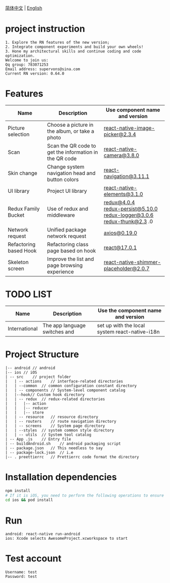 [简体中文](./README.md) | [English](./README_EN.md)

# project instruction

    1. Explore the RN features of the new version;
    2. Integrate component experiments and build your own wheels!
    3. Hone my architectural skills and continue coding and code optimization.
    Welcome to join us:
    Qq group: 783071253
    Email address: supervons@sina.com
    Current RN version: 0.64.0

# Features

| Name | Description | Use component name and version |
| ------------- | -------------------------------- | ------------------------------------------------------------ |
| Picture selection | Choose a picture in the album, or take a photo | react-native-image-picker@2.3.4 |
| Scan | Scan the QR code to get the information in the QR code | react-native-camera@3.8.0 |
| Skin change | Change system navigation head and button colors | react-navigation@3.11.1 |
| UI library | Project UI library | react-native-elements@3.1.0 |
| Redux Family Bucket | Use of redux and middleware | redux@4.0.4<br />redux-persist@5.10.0<br />redux-logger@3.0.6<br />redux-thunk@2.3 .0 |
| Network request | Unified package network request | axios@0.19.0 |
| Refactoring based Hook | Refactoring class page based on hook | react@17.0.1 |
| Skeleton screen | Improve the list and page browsing experience | react-native-shimmer-placeholder@2.0.7 |

# TODO LIST

| Name          | Description                   | Use the component name and version             |
| ------------- | ----------------------------- | ---------------------------------------------- |
| International | The app language switches and | set up with the local system react-native-i18n |

# Project Structure

```
|-- android	// android
|-- ios	// iOS
| -- src	// project folder
|   | -- actions	// interface-related directories
|   | --common	// common configuration constant directory
|   | -- components	// System-level component catalog
|   |--hook// Custom hook directory
|   | -- redux	// redux-related directories
|   |   |-- action
|   |   |-- reducer
|   |   |-- store
|   | -- resource	// resource directory
|   | -- routers	// route navigation directory
|   | -- screens	// System page directory
|   | --styles	// system common style directory
|   | -- utils	// System tool catalog
| -- App .js	// Entry file
| -- buildAndroid.sh	// android packaging script
| -- package.json	// This needless to say
| -- package-lock.json	// i.e
|-- . preettierrc	// Prettierrc code format the directory
```

# Installation dependencies

```sh
npm install
# If it is iOS, you need to perform the following operations to ensure that the network is unblocked
cd ios && pod install
```

# Run

    android: react-native run-android
    ios: Xcode selects AwesomeProject.xcworkspace to start

# Test account

    Username: test
    Password: test